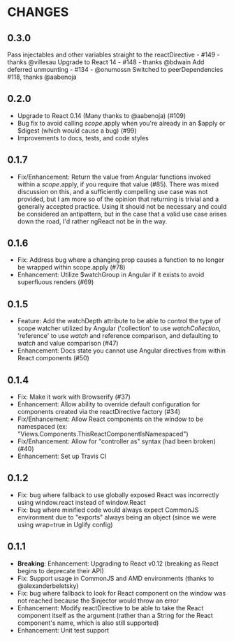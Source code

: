 # CHANGES

## 0.3.0
Pass injectables and other variables straight to the reactDirective - #149 - thanks @villesau
Upgrade to React 14 - #148 - thanks @bdwain
Add deferred unmounting - #134 - @onumossn
Switched to peerDependencies #118, thanks @aabenoja

## 0.2.0

- Upgrade to React 0.14 (Many thanks to @aabenoja) (#109)
- Bug fix to avoid calling $scope.$apply when you're already in an $apply or $digest (which would cause a bug) (#99)
- Improvements to docs, tests, and code styles

## 0.1.7

- Fix/Enhancement: Return the value from Angular functions invoked within a $scope.$apply, if you require that value (#85). There was mixed discussion on this, and a sufficiently compelling use case was not provided, but I am more so of the opinion that returning is trivial and a generally accepted practice. Using it should not be necessary and could be considered an antipattern, but in the case that a valid use case arises down the road, I'd rather ngReact not be in the way.

## 0.1.6

- Fix: Address bug where a changing prop causes a function to no longer be wrapped within scope.apply (#78)
- Enhancement: Utilize $watchGroup in Angular if it exists to avoid superfluous renders (#69)

## 0.1.5

- Feature: Add the watchDepth attribute to be able to control the type of scope watcher utilized by Angular ('collection' to use *watchCollection*, 'reference' to use *watch* and reference comparison, and defaulting to *watch* and value comparison (#47)
- Enhancement: Docs state you cannot use Angular directives from within React components (#50)

## 0.1.4

- Fix: Make it work with Browserify (#37)
- Enhancement: Allow ability to override default configuration for components created via the reactDirective factory (#34)
- Fix/Enhancement: Allow React components on the window to be namespaced (ex: "Views.Components.ThisReactComponentIsNamespaced")
- Fix/Enhancement: Allow for "controller as" syntax (had been broken) (#40)
- Enhancement: Set up Travis CI

## 0.1.2

- Fix: bug where fallback to use globally exposed React was incorrectly using window.react instead of window.React
- Fix: bug where minified code would always expect CommonJS environment due to "exports" always being an object (since we were using wrap=true in Uglify config)

## 0.1.1

- **Breaking**: Enhancement: Upgrading to React v0.12 (breaking as React begins to deprecate their API)
- Fix: Support usage in CommonJS and AMD environments (thanks to @alexanderbeletsky)
- Fix: bug where fallback to look for React component on the window was not reached because the $injector would throw an error
- Enhancement: Modify reactDirective to be able to take the React component itself as the argument (rather than a String for the React component's name, which is also still supported)
- Enhancement: Unit test support

